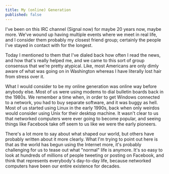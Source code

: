 ```yaml
---
title: My (online) Generation
published: false
---
```


I've been on this IRC channel (Signal now) for maybe 20 years now, maybe more.
We've wound up having multiple events where we meet in real life,
and I consider them probably my closest friend group;
certainly the people I've stayed in contact with for the longest.

Today I mentioned to them that I've dialed back how often I read the news,
and how that's really helped me,
and we came to this sort of group consensus that we're pretty atypical.
Like, most Americans are only dimly aware of what was going on in Washington
whereas I have literally lost hair from stress over it.

What I would consider to be my online generation was online way before anybody else.
Most of us were using modems to dial bulletin boards back in the 1980s.
We remember a time when, in order to get Windows connected to a network,
you had to buy separate software, and it was buggy as hell.
Most of us started using Linux in the early 1990s,
back when only weirdos would consider using Unix for their desktop machine.
It wasn't clear to us that networked computers were ever going to become popular,
and seeing things like Facebook take off seem to us like we were the early pioneers.

There's a lot more to say about what shaped our world,
but others have probably written about it more clearly.
What I'm trying to point out here is that as the world has begun using the Internet more,
it's probably challenging for us to tease out what "normal" life is anymore.
It's so easy to look at hundreds of millions of people tweeting or posting on Facebook,
and think that represents everybody's day-to-day life, 
because networked computers have been our entire existence for decades.
